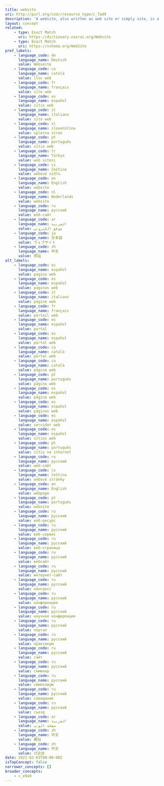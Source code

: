 ```yaml
---
title: website
uri: http://purl.org/coar/resource_type/c_7ad9
description: 'A website, also written as web site or simply site, is a set of related web pages typically served from a single web domain. A website is hosted on at least one web server, accessible via a network such as the Internet or a private local area network through an Internet address known as a uniform resource locator (URL). All publicly accessible websites collectively constitute the World Wide Web. [Source: https://en.wikipedia.org/wiki/Website ]'
layout: concept
related:
    - type: Exact Match
      uri: https://dictionary.casrai.org/Website
    - type: Exact Match
      uri: https://schema.org/WebSite
pref_labels:
    - language_code: de
      language_name: Deutsch
      value: Webseite
    - language_code: ca
      language_name: català
      value: lloc web
    - language_code: fr
      language_name: français
      value: site web
    - language_code: es
      language_name: español
      value: sitio web
    - language_code: it
      language_name: italiano
      value: sito web
    - language_code: sl
      language_name: slovenščina
      value: spletna stran
    - language_code: pt
      language_name: português
      value: sítio web
    - language_code: tr
      language_name: Türkçe
      value: web sitesi
    - language_code: cs
      language_name: čeština
      value: webové sídlo
    - language_code: en
      language_name: English
      value: website
    - language_code: nl
      language_name: Nederlands
      value: website
    - language_code: ru
      language_name: русский
      value: веб-сайт
    - language_code: ar
      language_name: العربية
      value: موقع الكتروني
    - language_code: ja
      language_name: 日本語
      value: ウェブサイト
    - language_code: zh
      language_name: 中文
      value: 网站
alt_labels:
    - language_code: es
      language_name: español
      value: pagina web
    - language_code: es
      language_name: español
      value: paginas web
    - language_code: it
      language_name: italiano
      value: pagine web
    - language_code: fr
      language_name: français
      value: portail web
    - language_code: es
      language_name: español
      value: portal
    - language_code: es
      language_name: español
      value: portal web
    - language_code: ca
      language_name: català
      value: portal web
    - language_code: ca
      language_name: català
      value: pàgina web
    - language_code: pt
      language_name: português
      value: página web
    - language_code: es
      language_name: español
      value: página web
    - language_code: es
      language_name: español
      value: páginas web
    - language_code: es
      language_name: español
      value: servidor web
    - language_code: es
      language_name: español
      value: sitios web
    - language_code: pt
      language_name: português
      value: sítio na internet
    - language_code: ru
      language_name: русский
      value: web-сайт
    - language_code: cs
      language_name: čeština
      value: webové stránky
    - language_code: en
      language_name: English
      value: webpage
    - language_code: pt
      language_name: português
      value: website
    - language_code: ru
      language_name: русский
      value: веб-ресурс
    - language_code: ru
      language_name: русский
      value: веб-сервис
    - language_code: ru
      language_name: русский
      value: веб-страница
    - language_code: ru
      language_name: русский
      value: вебсайт
    - language_code: ru
      language_name: русский
      value: интернет-сайт
    - language_code: ru
      language_name: русский
      value: конгресс
    - language_code: ru
      language_name: русский
      value: конференция
    - language_code: ru
      language_name: русский
      value: научная конференция
    - language_code: ru
      language_name: русский
      value: портал
    - language_code: ru
      language_name: русский
      value: практикум
    - language_code: ru
      language_name: русский
      value: сайт
    - language_code: ru
      language_name: русский
      value: семинар
    - language_code: ru
      language_name: русский
      value: симпозиум
    - language_code: ru
      language_name: русский
      value: совещание
    - language_code: ru
      language_name: русский
      value: съезд
    - language_code: ar
      language_name: العربية
      value: صفحة الويب
    - language_code: zh
      language_name: 中文
      value: 網站
    - language_code: zh
      language_name: 中文
      value: 讨论会
date: 2021-02-03T00:00:00Z
isTopConcept: false
narrower_concepts: []
broader_concepts:
    - c_e9a0
---
```


